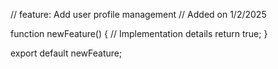 // feature: Add user profile management
// Added on 1/2/2025

function newFeature() {
  // Implementation details
  return true;
}

export default newFeature;